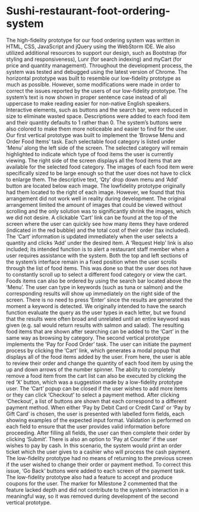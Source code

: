 # Sushi-restaurant-foot-ordering-system
The high-fidelity prototype for our food ordering system was written in HTML, CSS, JavaScript and
jQuery using the WebStorm IDE. We also utilized additional resources to support our design, such as
Bootstrap (for styling and responsiveness), Lunr (for search indexing) and myCart (for price and quantity
management). Throughout the development process, the system was tested and debugged using the
latest version of Chrome.
The horizontal prototype was built to resemble our low-fidelity prototype as much as possible. However,
some modifications were made in order to correct the issues reported by the users of our low-fidelity
prototype. The system’s text is now shown in proper sentence case instead of all uppercase to make
reading easier for non-native English speakers. Interactive elements, such as buttons and the search bar,
were reduced in size to eliminate wasted space. Descriptions were added to each food item and their
quantity defaults to 1 rather than 0. The system’s buttons were also colored to make them more
noticeable and easier to find for the user.
Our first vertical prototype was built to implement the ‘Browse Menu and Order Food Items’ task. Each
selectable food category is listed under ‘Menu’ along the left side of the screen. The selected category
will remain highlighted to indicate which type of food items the user is currently viewing. The right side
of the screen displays all the food items that are available for the selected food category. The images of
each food item were specifically sized to be large enough so that the user does not have to click to
enlarge them.
The descriptive text, ‘Qty’ drop down menu and ‘Add’ button are located below each image. The lowfidelity
prototype originally had them located to the right of each image. However, we found that this
arrangement did not work well in reality during development. The original arrangement limited the
amount of images that could be viewed without scrolling and the only solution was to significantly
shrink the images, which we did not desire.
A clickable ‘Cart’ link can be found at the top of the screen where the user can quickly see how many
items they have ordered (indicated in the red bubble) and the total cost of their order (tax included).
The ‘Cart’ information is updated immediately when the user selects a quantity and clicks ‘Add’ under
the desired item. A ‘Request Help’ link is also included; its intended function is to alert a restaurant staff
member when a user requires assistance with the system. Both the top and left sections of the system’s
interface remain in a fixed position when the user scrolls through the list of food items. This was done so
that the user does not have to constantly scroll up to select a different food category or view the cart.
Foods items can also be ordered by using the search bar located above the ‘Menu’. The user can type in
keywords (such as tuna or salmon) and the corresponding results will show up immediately on the right
side of the screen. There is no need to press ‘Enter’ since the results are generated the moment a
keyword is detected. We originally intended to have the search function evaluate the query as the user
types in each letter, but we found that the results were often broad and unrelated until an entire
keyword was given (e.g. sal would return results with salmon and salad). The resulting food items that
are shown after searching can be added to the ‘Cart’ in the same way as browsing by category.
The second vertical prototype implements the ‘Pay for Food Order’ task. The user can initiate the
payment process by clicking the ‘Cart’ link, which generates a modal popup that displays all of the food
items added by the user. From here, the user is able to review their order and change the quantity of
each food item by using the up and down arrows of the number spinner. The ability to completely
remove a food item from the cart list can also be executed by clicking the red ‘X’ button, which was a
suggestion made by a low-fidelity prototype user. The ‘Cart’ popup can be closed if the user wishes to
add more items or they can click ‘Checkout’ to select a payment method.
After clicking ‘Checkout’, a list of buttons are shown that each correspond to a different payment
method. When either ‘Pay by Debit Card or Credit Card’ or ‘Pay by Gift Card’ is chosen, the user is
presented with labelled form fields, each showing examples of the expected input format. Validation is
performed on each field to ensure that the user provides valid information before proceeding. After
filling all fields, the user can then complete their order by clicking ‘Submit’. There is also an option to
‘Pay at Counter’ if the user wishes to pay by cash. In this scenario, the system would print an order ticket
which the user gives to a cashier who will process the cash payment.
The low-fidelity prototype had no means of returning to the previous screen if the user wished to
change their order or payment method. To correct this issue, ‘Go Back’ buttons were added to each
screen of the payment task. The low-fidelity prototype also had a feature to accept and produce
coupons for the user. The marker for Milestone 2 commented that the feature lacked depth and did not
contribute to the system’s interaction in a meaningful way, so it was removed during development of
the second vertical prototype.
